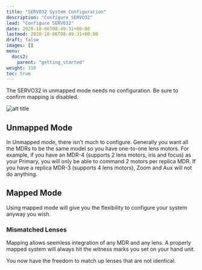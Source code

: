 ```yaml
---
title: "SERVO32 System Configuration"
description: "Configure SERVO32"
lead: "Configure SERVO32"
date: 2020-10-06T08:49:31+00:00
lastmod: 2020-10-06T08:49:31+00:00
draft: false
images: []
menu:
  docs2:
    parent: "getting_started"
weight: 310
toc: true
---
```


The SERVO32 in unmapped mode needs no configuration. Be sure to confirm mapping is disabled.

<img src="/images/s32/s32overview.png" title="SERVO32 In Action" alt="alt title"/>

## Unmapped Mode

In Unmapped mode, there isn't much to configure. Generally you want all the MDRs to be the same model so you have one-to-one lens motors. For example, if you have an MDR-4 (supports 2 lens motors, iris and focus) as your Primary, you will only be able to command 2 motors per replica MDR. If you have a replica MDR-3 (supports 4 lens motors), Zoom and Aux will not do anything.

## Mapped Mode
Using mapped mode will give you the flexibility to configure your system anyway you wish.

### Mismatched Lenses
Mapping allows seemless integration of any MDR and any lens. A properly mapped system will always hit the witness marks you set on your hand unit.

You now have the freedom to match up lenses that are not identical.